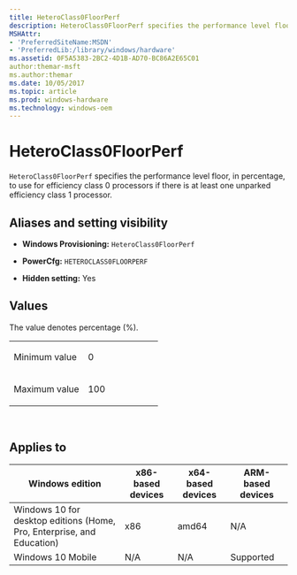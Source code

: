 ```yaml
---
title: HeteroClass0FloorPerf
description: HeteroClass0FloorPerf specifies the performance level floor, in percentage, to use for efficiency class 0 processors if there is at least one unparked efficiency class 1 processor.
MSHAttr:
- 'PreferredSiteName:MSDN'
- 'PreferredLib:/library/windows/hardware'
ms.assetid: 0F5A5383-2BC2-4D1B-AD70-BC86A2E65C01
author:themar-msft
ms.author:themar
ms.date: 10/05/2017
ms.topic: article
ms.prod: windows-hardware
ms.technology: windows-oem
---
```


# HeteroClass0FloorPerf


`HeteroClass0FloorPerf` specifies the performance level floor, in percentage, to use for efficiency class 0 processors if there is at least one unparked efficiency class 1 processor.

## <span id="Aliases_and_setting_visibility"></span><span id="aliases_and_setting_visibility"></span><span id="ALIASES_AND_SETTING_VISIBILITY"></span>Aliases and setting visibility


-   **Windows Provisioning:** `HeteroClass0FloorPerf`

-   **PowerCfg:** `HETEROCLASS0FLOORPERF`

-   **Hidden setting:** Yes

## <span id="Values"></span><span id="values"></span><span id="VALUES"></span>Values


The value denotes percentage (%).

<table>
<colgroup>
<col width="50%" />
<col width="50%" />
</colgroup>
<tbody>
<tr class="odd">
<td><p>Minimum value</p></td>
<td><p>0</p></td>
</tr>
<tr class="even">
<td><p>Maximum value</p></td>
<td><p>100</p></td>
</tr>
</tbody>
</table>

 

## <span id="Applies_to"></span><span id="applies_to"></span><span id="APPLIES_TO"></span>Applies to


| Windows edition                                                        | x86-based devices | x64-based devices | ARM-based devices |
|------------------------------------------------------------------------|-------------------|-------------------|-------------------|
| Windows 10 for desktop editions (Home, Pro, Enterprise, and Education) | x86               | amd64             | N/A               |
| Windows 10 Mobile                                                      | N/A               | N/A               | Supported         |
